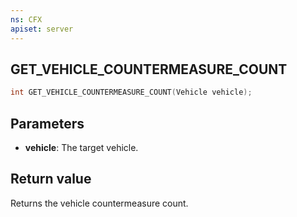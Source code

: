 ```yaml
---
ns: CFX
apiset: server
---
```

## GET_VEHICLE_COUNTERMEASURE_COUNT

```c
int GET_VEHICLE_COUNTERMEASURE_COUNT(Vehicle vehicle);
```

## Parameters
* **vehicle**: The target vehicle.

## Return value
Returns the vehicle countermeasure count.